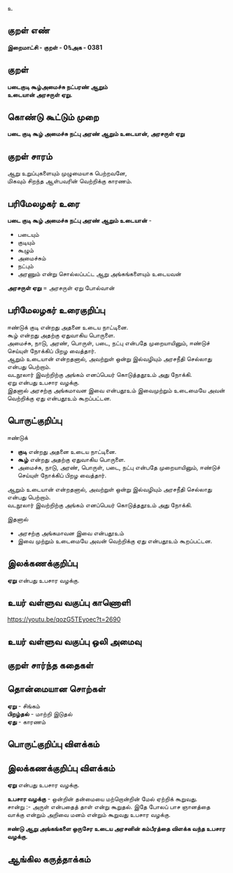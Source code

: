 உ

## குறள் எண் 

**இறைமாட்சி - குறள் - 0௩அக - 0381**   

## குறள் 

**படைகுடி கூழ்அமைச்சு நட்பரண் ஆறும்  
உடையான் அரசருள் ஏறு.**

## கொண்டு கூட்டும் முறை

**படை குடி கூழ் அமைச்சு நட்பு அரண் ஆறும் உடையான், அரசருள் ஏறு**

## குறள் சாரம் 

ஆறு உறுப்புகளையும் முழுமையாக பெற்றவனே,  
மிகவும் சிறந்த ஆள்பவரின் வெற்றிக்கு காரணம்.  

## பரிமேலழகர் உரை

**படை குடி கூழ் அமைச்சு நட்பு அரண் ஆறும் உடையான்** -   
* படையும்  
* குடியும்  
* கூழும்  
* அமைச்சும்  
* நட்பும்  
* அரணும் என்று சொல்லப்பட்ட ஆறு அங்கங்களையும் உடையவன்  

**அரசருள் ஏறு** = அரசருள் ஏறு போல்வான்  

## பரிமேலழகர் உரைகுறிப்பு   

ஈண்டுக் குடி என்றது அதனை உடைய நாட்டினை.  
கூழ் என்றது அதற்கு ஏதுவாகிய பொருளை.  
அமைச்சு, நாடு, அரண், பொருள், படை, நட்பு என்பதே முறையாயினும், ஈண்டுச் செய்யுள் நோக்கிப் பிறழ வைத்தார்.  
ஆறும் உடையான் என்றதனால், அவற்றுள் ஒன்று இல்வழியும் அரசநீதி செல்லாது என்பது பெற்றாம்.  
வடநூலார் இவற்றிற்கு அங்கம் எனப்பெயர் கொடுத்ததூஉம் அது நோக்கி.   
ஏறு என்பது உபசார வழக்கு.  
இதனால் அரசற்கு அங்கமாவன இவை என்பதூஉம் இவைமுற்றும் உடைமையே அவன் வெற்றிக்கு ஏது என்பதூஉம் கூறப்பட்டன.    

## பொருட்குறிப்பு 

ஈண்டுக்  
* **குடி** என்றது அதனை உடைய நாட்டினை.  
* **கூழ்** என்றது அதற்கு ஏதுவாகிய பொருளை.  
* அமைச்சு, நாடு, அரண், பொருள், படை, நட்பு என்பதே முறையாயினும், ஈண்டுச் செய்யுள் நோக்கிப் பிறழ வைத்தார்.  

ஆறும் உடையான் என்றதனால், அவற்றுள் ஒன்று இல்வழியும் அரசநீதி செல்லாது என்பது பெற்றாம்.  
வடநூலார் இவற்றிற்கு அங்கம் எனப்பெயர் கொடுத்ததூஉம் அது நோக்கி.   

இதனால்   
* அரசற்கு அங்கமாவன இவை என்பதூஉம்   
* இவை முற்றும் உடைமையே அவன் வெற்றிக்கு ஏது என்பதூஉம் கூறப்பட்டன.  

## இலக்கணக்குறிப்பு  

**ஏறு** என்பது உபசார வழக்கு.   

## உயர் வள்ளுவ வகுப்பு காணொளி

https://youtu.be/qozG5TEyoec?t=2690

## உயர் வள்ளுவ வகுப்பு ஒலி அமைவு 

 
## குறள் சார்ந்த கதைகள் 


## தொன்மையான சொற்கள்

**ஏறு** - சிங்கம்  
**பிறழ்தல்** - மாற்றி இடுதல்  
**ஏது** - காரணம்  

## பொருட்குறிப்பு விளக்கம்


## இலக்கணக்குறிப்பு விளக்கம்

**ஏறு** என்பது உபசார வழக்கு.  

**உபசார வழக்கு** - ஒன்றின் தன்மையை மற்றொன்றின் மேல் ஏற்றிக் கூறுவது.   
சான்று :- அருள் என்பதைத் தாள் என்று கூறுதல். இதே போலப் பாச ஞானத்தை வாக்கு என்றும் அறிவை மனம் என்றும் கூறுவது உபசார வழக்கு.    

**ஈண்டு ஆறு அங்கங்களை ஒருசேர உடைய அரசனின் கம்பீரத்தை விளக்க வந்த உபசார வழக்கு.**  

## ஆங்கில கருத்தாக்கம் 


